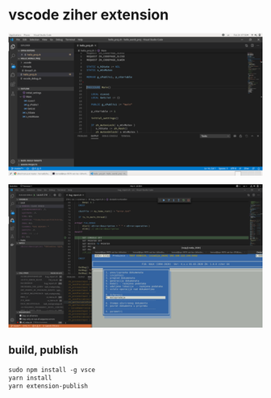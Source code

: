 # vscode ziher extension

![ziher](doc/vscode_ziher_1.png)


![ziher_debug](doc/vscode_ziher_debug.png)


## build, publish

    sudo npm install -g vsce
    yarn install
    yarn extension-publish
